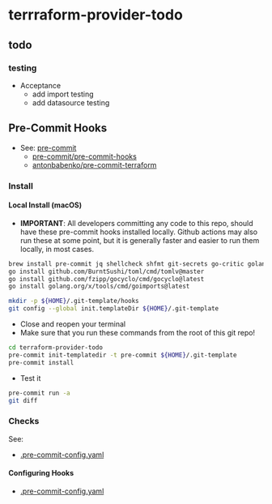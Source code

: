 # terrraform-provider-todo

## todo

### testing

* Acceptance
  * add import testing
  * add datasource testing

## Pre-Commit Hooks

* See: [pre-commit](https://pre-commit.com/)
  * [pre-commit/pre-commit-hooks](https://github.com/pre-commit/pre-commit-hooks)
  * [antonbabenko/pre-commit-terraform](https://github.com/antonbabenko/pre-commit-terraform)

### Install

#### Local Install (macOS)

* **IMPORTANT**: All developers committing any code to this repo, should have these pre-commit hooks installed locally. Github actions may also run these at some point, but it is generally faster and easier to run them locally, in most cases.

```sh
brew install pre-commit jq shellcheck shfmt git-secrets go-critic golangci-lint
go install github.com/BurntSushi/toml/cmd/tomlv@master
go install github.com/fzipp/gocyclo/cmd/gocyclo@latest
go install golang.org/x/tools/cmd/goimports@latest

mkdir -p ${HOME}/.git-template/hooks
git config --global init.templateDir ${HOME}/.git-template
```

* Close and reopen your terminal
* Make sure that you run these commands from the root of this git repo!

```sh
cd terraform-provider-todo
pre-commit init-templatedir -t pre-commit ${HOME}/.git-template
pre-commit install
```

* Test it

```sh
pre-commit run -a
git diff
```

### Checks

See:

* [.pre-commit-config.yaml](./.pre-commit-config.yaml)

#### Configuring Hooks

* [.pre-commit-config.yaml](./.pre-commit-config.yaml)
